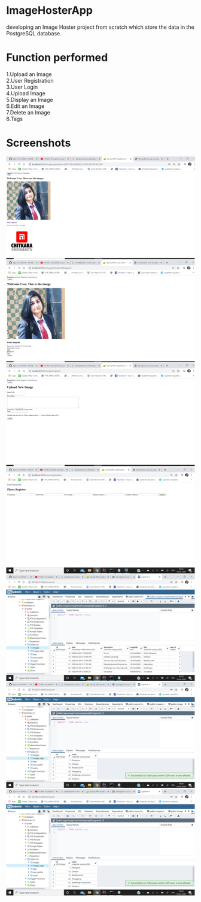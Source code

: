 # ImageHosterApp
developing an Image Hoster project from scratch which store the data in the PostgreSQL database.
# Function performed
1.Upload an Image<br/>
2.User Registration<br/>
3.User Login<br/>
4.Upload Image<br/>
5.Display an Image<br/>
6.Edit an Image<br/>
7.Delete an Image<br/>
8.Tags<br/>
# Screenshots 
![](https://github.com/preetysangwan30/ImageHosterScreenshots/blob/master/2020-04-28%20(2).png)
![](https://github.com/preetysangwan30/ImageHosterScreenshots/blob/master/2020-04-28%20(4).png)
![](https://github.com/preetysangwan30/ImageHosterScreenshots/blob/master/2020-04-28%20(5).png)
![](https://github.com/preetysangwan30/ImageHosterScreenshots/blob/master/2020-04-28%20(6).png)
![](https://github.com/preetysangwan30/ImageHosterScreenshots/blob/master/2020-04-28%20(10).png)
![](https://github.com/preetysangwan30/ImageHosterScreenshots/blob/master/2020-04-28%20(11).png)
![](https://github.com/preetysangwan30/ImageHosterScreenshots/blob/master/2020-04-28%20(11).png)

